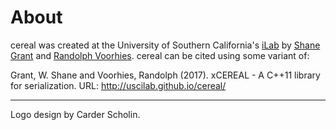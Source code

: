 About
=====

cereal was created at the University of Southern California's [iLab](http://ilab.usc.edu) by [Shane Grant](http://www.ultimatepenultimate.net) and [Randolph Voorhies](http://r-c-v.com).  cereal can be cited using some variant of:

Grant, W. Shane and Voorhies, Randolph (2017). xCEREAL - A C++11 library for serialization. URL:
http://uscilab.github.io/cereal/

---

Logo design by Carder Scholin.
